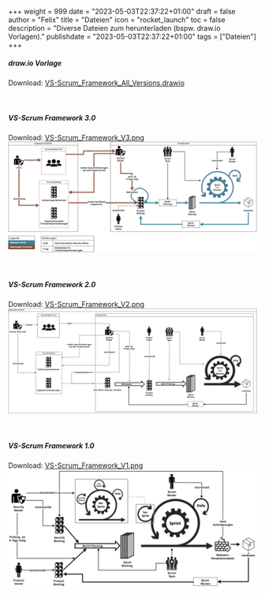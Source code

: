 +++
weight = 999
date = "2023-05-03T22:37:22+01:00"
draft = false
author = "Felix"
title = "Dateien"
icon = "rocket_launch"
toc = false
description = "Diverse Dateien zum herunterladen (bspw. draw.io Vorlagen)."
publishdate = "2023-05-03T22:37:22+01:00"
tags = ["Dateien"]
+++

##### draw.io Vorlage

Download:
<a class="button primary big" href="https://raw.githubusercontent.com/schubi-lab/securitymaster.io/main/assets/images/VS-Scrum_Framework_All_Versions.drawio" download="VS-Scrum_Framework_All_Versions.drawio" target="_blank" >VS-Scrum_Framework_All_Versions.drawio</a>
<br>
<br>
<br>

##### VS-Scrum Framework 3.0

Download:
<a class="button primary big" href="https://raw.githubusercontent.com/schubi-lab/securitymaster.io/main/assets/images/VS-Scrum_Framework_V3.webp" download="VS-Scrum_Framework_V3.png" target="_blank" >VS-Scrum_Framework_V3.png</a><br>
![VS-Scrum Framework 3.0](https://raw.githubusercontent.com/schubi-lab/securitymaster.io/main/assets/images/VS-Scrum_Framework_V3.webp)
<br>
<br>
<br>

##### VS-Scrum Framework 2.0

Download:
<a class="button primary big" href="https://raw.githubusercontent.com/schubi-lab/securitymaster.io/main/assets/images/VS-Scrum_Framework_V2.webp" download="VS-Scrum_Framework_V2.png" target="_blank" >VS-Scrum_Framework_V2.png</a><br>
![VS-Scrum Framework 2.0](https://raw.githubusercontent.com/schubi-lab/securitymaster.io/main/assets/images/VS-Scrum_Framework_V2.webp)
<br>
<br>
<br>

##### VS-Scrum Framework 1.0

Download:
<a class="button primary big" href="https://raw.githubusercontent.com/schubi-lab/securitymaster.io/main/assets/images/VS-Scrum_Framework_V1.webp" download="VS-Scrum_Framework_V1.png" target="_blank" >VS-Scrum_Framework_V1.png</a><br>
![VS-Scrum Framework 1.0](https://raw.githubusercontent.com/schubi-lab/securitymaster.io/main/assets/images/VS-Scrum_Framework_V1.webp)
